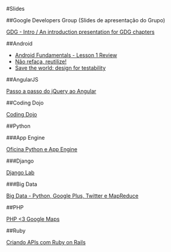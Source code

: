 #Slides

##Google Developers Group (Slides de apresentação do Grupo)

[GDG - Intro / An introduction presentation for GDG chapters](https://github.com/erickmendonca/gdg-intro)

##Android

* [Android Fundamentals - Lesson 1 Review](https://speakerdeck.com/gdgaracaju/android-fundamentals-lesson-1-review)
* [Não refaça, reutilize!](https://speakerdeck.com/gdgaracaju/nao-refaca-reutilize)
* [Save the world: design for testability](https://speakerdeck.com/gdgaracaju/save-the-world-design-for-testability)

##AngularJS

[Passo a passo do jQuery ao Angular](http://cironunes.com/jquery-to-angular/)

##Coding Dojo

[Coding Dojo](https://speakerdeck.com/erickmendonca/coding-dojo)

##Python

###App Engine

[Oficina Python e App Engine](https://speakerdeck.com/rodrigoamaral/oficina-python-e-google-app-engine)

###Django

[Django Lab](https://github.com/GDGAracaju/gdg-django-lab)

###Big Data

[Big Data - Python, Google Plus, Twitter e MapReduce](https://speakerdeck.com/erickmendonca/big-data-google-plus-python-e-map-reduce)

##PHP

[PHP <3 Google Maps](https://speakerdeck.com/malukenho/php-3-google-maps)

##Ruby

[Criando APIs com Ruby on Rails](https://speakerdeck.com/gdgaracaju/criando-api-com-ruby-on-rails)